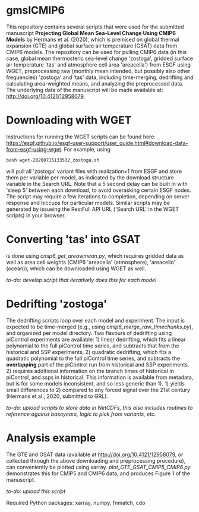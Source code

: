 # gmslCMIP6
This repository contains several scripts that were used for the submitted manuscript **Projecting Global Mean Sea-Level Change Using CMIP6 Models** by Hermans et al. (2020), which is premised on global thermal expansion (GTE) and global surface air temperature (GSAT) data from CMIP6 models. The repository can be used for pulling CMIP6 data (in this case, global mean thermosteric sea-level change 'zostoga', gridded surface air temperature 'tas' and atmosphere cell area 'areacella') from ESGF using WGET, preprocessing raw (monthly mean intended, but possibly also other frequencies) 'zostoga' and 'tas' data, including time-merging, dedrifting and calculating area-weighted means, and analyzing the preprocessed data. The underlying data of the manuscript will be made available at: http://doi.org/10.4121/12958079.

# Downloading with WGET
Instructions for running the WGET scripts can be found here: https://esgf.github.io/esgf-user-support/user_guide.html#download-data-from-esgf-using-wget. For example, using

```
bash wget-20200715133532_zostoga.sh
```

will pull all 'zostoga' variant files with realization=1 from ESGF and store them per variable per model, as indicated by the download structure variable in the Search URL. Note that a 5 second delay can be built in with 'sleep 5' between each download, to avoid overasking certain ESGF nodes. The script may require a few iterations to completion, depending on server response and hiccups for particular models. Similar scripts may be generated by issueing the RestFull API URL ('Search URL' in the WGET scripts) in your browser. 

# Converting 'tas' into GSAT
is done using *cmip6_get_areawmean.py*, which requires gridded data as well as area cell weights (CMIP6 'areacella' (atmosphere), 'areacello' (ocean)), which can be downloaded using WGET as well.

*to-do: develop script that iteratively does this for each model*

# Dedrifting 'zostoga'
The dedrifting scripts loop over each model and experiment. The input is expected to be time-merged (e.g., using *cmip6_merge_raw_timechunks.py*), and organized per model directory. Two flavours of dedrifting using piControl experiments are available: 1) linear dedrifting, which fits a linear polynomial to the full piControl time series, and subtracts that from the historical and SSP experiments, 2) quadratic dedrifting, which fits a quadratic polynomial to the full piControl time series, and subtracts the **overlapping** part of the piControl run from historical and SSP experiments. 2) requires additional information on the branch times of historical in piControl, and ssps in historical. This information is available from metadata, but is for some models inconsistent, and so less generic than 1). 1) yields small differences to 2) compared to any forced signal over the 21st century (Hermans et al., 2020, submitted to GRL).  

*to-do: upload scripts to store data in NetCDFs, this also includes routines to reference against baseyears, logic to pick from variants, etc.*

# Analysis example
The GTE and GSAT data (available at http://doi.org/10.4121/12958079, or collected through the above downloading and preprocessing procedure), can conveniently be plotted using xarray. *plot_GTE_GSAT_CMIP5_CMIP6.py* demonstrates this for CMIP5 and CMIP6 data, and produces Figure 1 of the manuscript. 

*to-do: upload this script*

Required Python packages: xarray, numpy, fnmatch, cdo
